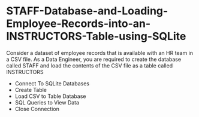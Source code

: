 # STAFF-Database-and-Loading-Employee-Records-into-an-INSTRUCTORS-Table-using-SQLite
Consider a dataset of employee records that is available with an HR team in a CSV file. As a Data Engineer, you are required to create the database called STAFF and load the contents of the CSV file as a table called INSTRUCTORS

- Connect To SQLite Databases
- Create Table
- Load CSV to Table Database
- SQL Queries to View Data 
- Close Connection

